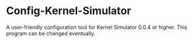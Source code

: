# Config-Kernel-Simulator
A user-friendly configuration tool for Kernel Simulator 0.0.4 or higher. This program can be changed eventually.
